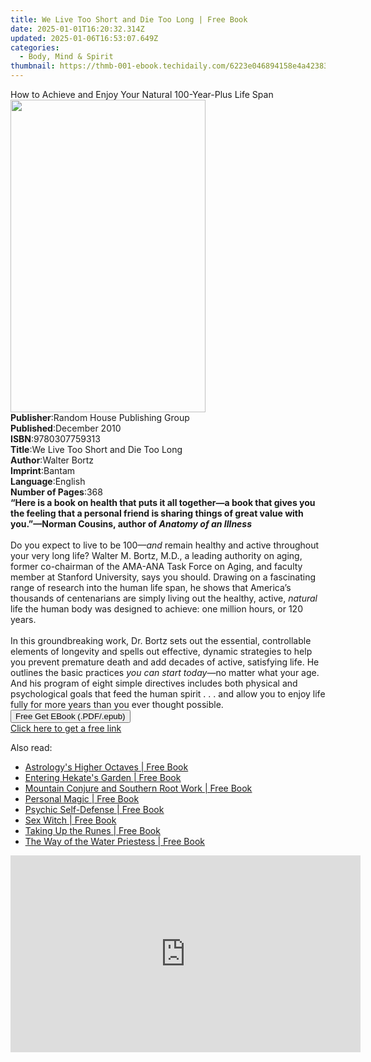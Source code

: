 ```yaml
---
title: We Live Too Short and Die Too Long | Free Book
date: 2025-01-01T16:20:32.314Z
updated: 2025-01-06T16:53:07.649Z
categories:
  - Body, Mind & Spirit
thumbnail: https://thmb-001-ebook.techidaily.com/6223e046894158e4a4238380bc7eb8b274fc16d7961977a0cce663f6333edec3.jpg
---
```

<main id="book-container">
  <div class="flex flex-col">
    <div class="book-brief flex-1 py-6 px-4 sm:p-6 md:py-10 md:px-8">
      <!-- brief-->
      <div class="book-brief-main">
        How to Achieve and Enjoy Your Natural 100-Year-Plus Life Span
      </div>
    </div>
    <div
      class="book-meta-info flex-1 grid gap-4 col-start-1 col-end-3 row-start-1 sm:mb-6 sm:grid-cols-4 lg:gap-6 lg:col-start-2 lg:row-end-6 lg:row-span-6 lg:mb-0"
    >
      <div
        class="book-meta-info-left place-content-center mt-4 p-4 text-sm leading-6 col-start-2 col-span-2 dark:text-slate-400"
      >
        <img
          class="w-full h-500 object-cover rounded-lg sm:h-255 sm:col-span-2 lg:col-span-full"
          src="https://img-001-ebook.techidaily.com/04ce9f3eda4b9ddb9dc513cba836ac527a199b19d7f0dadf1701e4fa5c68b0bd.jpg"
          alt=""
          width="312"
          height="500"
        />
      </div>
      <div
        class="book-meta-info-right mt-2 col-start-1 row-start-2 col-span-3 self-center"
      >
        <!-- meta data  -->
        <div class="flex flex-col px-4 md:px-8">
          <div class="flex-1">
            <strong>Publisher</strong>:<span class="px-2"
              >Random House Publishing Group</span
            >
          </div>
          <div class="flex-1">
            <strong>Published</strong>:<span class="px-2">December 2010</span>
          </div>
          <div class="flex-1">
            <strong>ISBN</strong>:<span class="px-2">9780307759313</span>
          </div>
          <div class="flex-1">
            <strong>Title</strong>:<span class="px-2"
              >We Live Too Short and Die Too Long</span
            >
          </div>
          <div class="flex-1">
            <strong>Author</strong>:<span class="px-2">Walter Bortz</span>
          </div>
          <div class="flex-1">
            <strong>Imprint</strong>:<span class="px-2">Bantam</span>
          </div>
          <div class="flex-1">
            <strong>Language</strong>:<span class="px-2">English</span>
          </div>
          <div class="flex-1">
            <strong>Number of Pages</strong>:<span class="px-2">368</span>
          </div>
        </div>
      </div>
    </div>
    <div class="book-description flex-1 py-6 px-4 sm:p-6 md:py-10 md:px-8">
      <div class="book-description-main">
        <div accordion-content="" id="description">
          <b
            >“Here is a book on health that puts it all together—a book that
            gives you the feeling that a personal friend is sharing things of
            great value with you.”—Norman Cousins, author of
            <i>Anatomy of an Illness</i></b
          ><br /><br />
          Do you expect to live to be 100—<i>and</i> remain healthy and active
          throughout your very long life? Walter M. Bortz, M.D., a leading
          authority on aging, former co-chairman of the AMA-ANA Task Force on
          Aging, and faculty member at Stanford University, says you should.
          Drawing on a fascinating range of research into the human life span,
          he shows that America’s thousands of centenarians are simply living
          out the healthy, active, <i>natural</i> life the human body was
          designed to achieve: one million hours, or 120 years.<br /><br />
          In this groundbreaking work, Dr. Bortz sets out the essential,
          controllable elements of longevity and spells out effective, dynamic
          strategies to help you prevent premature death and add decades of
          active, satisfying life. He outlines the basic practices
          <i>you can start today</i>­­—no matter what your age. And his program
          of eight simple directives includes both physical and psychological
          goals that feed the human spirit . . . and allow you to enjoy life
          fully for more years than you ever thought possible.
        </div>
        <div class="accordion-fader"></div>
      </div>
    </div>
    <div class="book-excerpts flex-1 py-6 px-4 sm:p-6 md:py-10 md:px-8"></div>
    <div
      class="book-about-author flex-1 py-6 px-4 sm:p-6 md:py-10 md:px-8"
    ></div>
    <div class="book-free-get flex-1 py-6 px-4 sm:p-6 md:py-10 md:px-8">
      <button
        id="btn-free-get"
        class="bg-blue-500 hover:bg-blue-700 text-white font-bold py-2 px-4 rounded"
      >
        Free Get EBook (.PDF/.epub)
      </button>
      <div id="countdown-display" class="px-2 text-lg mt-2"></div>
      <a
        id="free-link"
        class="hidden bg-blue-500 hover:bg-blue-700 text-white font-bold py-2 px-4 rounded"
        href="https://www.ebooks.com/en-us/book/539090/we-live-too-short-and-die-too-long/walter-bortz/"
        target="_blank"
        >Click here to get a free link</a
      >
    </div>
    <script>
      let countdownTime = 0;
      let countdownInterval = null;
      document
        .getElementById('btn-free-get')
        .addEventListener('click', startCountdown);
      function startCountdown() {
        countdownTime = new Date().getTime() + 60000 * 3;
        countdownInterval = setInterval(updateCountdown, 1000);
        document.getElementById('btn-free-get').disabled = true;
        document
          .getElementById('btn-free-get')
          .classList.add('bg-gray-500', 'cursor-not-allowed');
      }
      function updateCountdown() {
        let currentTime = new Date().getTime();
        let timeLeft = countdownTime - currentTime;
        let secondsLeft = Math.floor(timeLeft / 1000);
        document.getElementById('countdown-display').innerHTML =
          `Remaining time: ${secondsLeft} seconds.`;
        if (secondsLeft <= 0) {
          clearInterval(countdownInterval);
          document.getElementById('btn-free-get').classList.add('hidden');
          document.getElementById('free-link').classList.remove('hidden');
          document.getElementById('countdown-display').innerHTML = '';
        }
      }
    </script>
  </div>
</main>

<ins class="adsbygoogle"
      style="display:block"
      data-ad-client="ca-pub-7571918770474297"
      data-ad-slot="8358498916"
      data-ad-format="auto"
      data-full-width-responsive="true"></ins>
    

<span class="atpl-alsoreadstyle">Also read:</span>
<div><ul>
<li><a href="https://novels-ebooks.techidaily.com/209974005-9780892546794-astrologys-higher-octaves/"><u>Astrology's Higher Octaves | Free Book</u></a></li>
<li><a href="https://novels-ebooks.techidaily.com/209974004-9781633411968-entering-hekates-garden/"><u>Entering Hekate's Garden | Free Book</u></a></li>
<li><a href="https://novels-ebooks.techidaily.com/209974000-9781633412101-mountain-conjure-and-southern-root-work/"><u>Mountain Conjure and Southern Root Work | Free Book</u></a></li>
<li><a href="https://novels-ebooks.techidaily.com/209974003-9781633411937-personal-magic/"><u>Personal Magic | Free Book</u></a></li>
<li><a href="https://novels-ebooks.techidaily.com/209974007-9781633412057-psychic-self-defense/"><u>Psychic Self-Defense | Free Book</u></a></li>
<li><a href="https://novels-ebooks.techidaily.com/209973997-9781633411944-sex-witch/"><u>Sex Witch | Free Book</u></a></li>
<li><a href="https://novels-ebooks.techidaily.com/209974002-9781633412033-taking-up-the-runes/"><u>Taking Up the Runes | Free Book</u></a></li>
<li><a href="https://novels-ebooks.techidaily.com/209974006-9781633411982-the-way-of-the-water-priestess/"><u>The Way of the Water Priestess | Free Book</u></a></li>
</ul></div>

<!-- affiliate ads begin -->
<iframe width="560" height="315" src="https://www.youtube.com/embed/nlwr9LjJ-ng?si=I6UNAtfBkY2FTceu" title="YouTube video player" frameborder="0" allow="accelerometer; autoplay; clipboard-write; encrypted-media; gyroscope; picture-in-picture; web-share" referrerpolicy="strict-origin-when-cross-origin" allowfullscreen></iframe>
<!-- affiliate ads end -->

